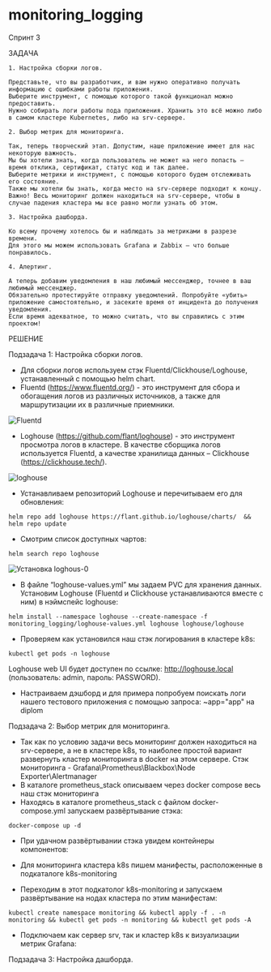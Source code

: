 # monitoring_logging

Спринт 3

ЗАДАЧА

```
1. Настройка сборки логов.

Представьте, что вы разработчик, и вам нужно оперативно получать информацию с ошибками работы приложения.
Выберите инструмент, с помощью которого такой функционал можно предоставить. 
Нужно собирать логи работы пода приложения. Хранить это всё можно либо в самом кластере Kubernetes, либо на srv-сервере.

2. Выбор метрик для мониторинга.

Так, теперь творческий этап. Допустим, наше приложение имеет для нас некоторую важность. 
Мы бы хотели знать, когда пользователь не может на него попасть — время отклика, сертификат, статус код и так далее. 
Выберите метрики и инструмент, с помощью которого будем отслеживать его состояние.
Также мы хотели бы знать, когда место на srv-сервере подходит к концу.
Важно! Весь мониторинг должен находиться на srv-сервере, чтобы в случае падения кластера мы все равно могли узнать об этом.

3. Настройка дашборда.

Ко всему прочему хотелось бы и наблюдать за метриками в разрезе времени. 
Для этого мы можем использовать Grafana и Zabbix — что больше понравилось.

4. Алертинг.

А теперь добавим уведомления в наш любимый мессенджер, точнее в ваш любимый мессенджер. 
Обязательно протестируйте отправку уведомлений. Попробуйте «убить» приложение самостоятельно, и засеките время от инцидента до получения уведомления. 
Если время адекватное, то можно считать, что вы справились с этим проектом!
```

РЕШЕНИЕ

Подзадача 1: Настройка сборки логов.
  - Для сборки логов используем стэк Fluentd/Clickhouse/Loghouse, устанавленный с помощью helm chart.
  - Fluentd (https://www.fluentd.org/) - это инструмент для сбора и обогащения логов из различных источников, а также для маршрутизации их в различные приемники.

  ![Fluentd](https://github.com/MikhailRyzhkin/monitoring_logging/assets/69116076/9c10e9a3-667f-431e-b272-cade49eb000d)

  - Loghouse (https://github.com/flant/loghouse) - это инструмент просмотра логов в кластере. В качестве сборщика логов используется Fluentd, а качестве хранилища данных – Clickhouse (https://clickhouse.tech/).

  ![loghouse](https://github.com/MikhailRyzhkin/monitoring_logging/assets/69116076/4e20d740-6367-402f-895d-f53728942ec1)

  - Устанавливаем репозиторий Loghouse и перечитываем его для обновления:
  ```
  helm repo add loghouse https://flant.github.io/loghouse/charts/  && helm repo update
  ```
  - Смотрим список доступных чартов:
  ```
  helm search repo loghouse
  ```
  ![Установка loghous-0](https://github.com/MikhailRyzhkin/monitoring_logging/assets/69116076/0b181574-6815-4c32-b1ea-9f747d1f60bd)

  - В файле “loghouse-values.yml” мы задаем PVC для хранения данных. Установим Loghouse (Fluentd и Clickhouse устанавливаются вместе с ним) в нэймспейс loghouse:
  ```
  helm install --namespace loghouse --create-namespace -f monitoring_logging/loghouse-values.yml loghouse loghouse/loghouse
  ```  
  - Проверяем как установился наш стэк логирования в кластере k8s:
  ```
  kubectl get pods -n loghouse
  ```
  Loghouse web UI будет доступен по ссылке: http://loghouse.local (пользователь: admin, пароль: PASSWORD).
  - Настраиваем дэшборд и для примера попробуем поискать логи нашего тестового приложения с помощью запроса: ~app="app" на diplom


  Подзадача 2: Выбор метрик для мониторинга.
  - Так как по условию задачи весь мониторинг должен находиться на srv-сервере, а не в кластере k8s, то наиболее простой вариант развернуть кластер мониторинга в docker на этом сервере. 
  Стэк мониторинга - Grafana\Prometheus\Blackbox\Node Exporter\Alertmanager
  - В каталоге prometheus_stack описываем через docker compose весь наш стэк мониторинга
  - Находясь в каталоге prometheus_stack с файлом docker-compose.yml запускаем развёртывание стэка:
  ```
  docker-compose up -d 
  ```
  - При удачном развёртывании стэка увидем контейнеры компонентов:

  - Для мониторинга кластера k8s пишем манифесты, расположенные в подкаталоге k8s-monitoring
  - Переходим в этот подкатолог k8s-monitoring и запускаем развёртывание на нодах кластера по этим манифестам:
  ```
  kubectl create namespace monitoring && kubectl apply -f . -n monitoring && kubectl get pods -n monitoring && kubectl get pods -A
  ```
  - Подключаем как сервер srv, так и кластер k8s к визуализации метрик Grafana:

  Подзадача 3: Настройка дашборда.
